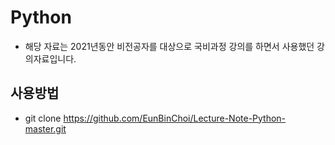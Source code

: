 # Python
- 해당 자료는 2021년동안 비전공자를 대상으로 국비과정 강의를 하면서 사용했던 강의자료입니다.


## 사용방법
- git clone https://github.com/EunBinChoi/Lecture-Note-Python-master.git
